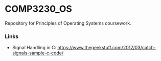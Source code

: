# COMP3230_OS

Repository for Principles of Operating Systems coursework.


### Links
- Signal Handling in C: https://www.thegeekstuff.com/2012/03/catch-signals-sample-c-code/
